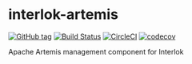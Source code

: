 # interlok-artemis

[![GitHub tag](https://img.shields.io/github/tag/adaptris/interlok-artemis.svg)](https://github.com/adaptris/interlok-artemis/tags) [![Build Status](https://travis-ci.org/adaptris/interlok-artemis.svg?branch=develop)](https://travis-ci.org/adaptris/interlok-artemis) [![CircleCI](https://circleci.com/gh/adaptris/interlok-artemis/tree/develop.svg?style=svg)](https://circleci.com/gh/adaptris/interlok-artemis/tree/develop) [![codecov](https://codecov.io/gh/adaptris/interlok-artemis/branch/develop/graph/badge.svg)](https://codecov.io/gh/adaptris/interlok-artemis)

Apache Artemis management component for Interlok
